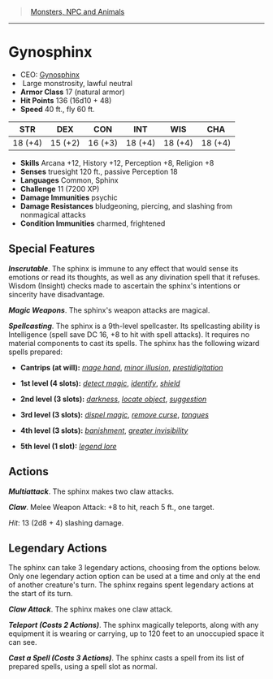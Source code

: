 ﻿---
!MonsterItem
Family: MonsterVO
Type: monstrosity
Size: Large
Alignment: lawful neutral
ArmorClass: 17 (natural armor)
HitPoints: 136 (16d10 + 48)
Speed: 40 ft., fly 60 ft.
Strength: 18 (+4)
Dexterity: 15 (+2)
Constitution: 16 (+3)
Intelligence: 18 (+4)
Wisdom: 18 (+4)
Charisma: 18 (+4)
Skills: Arcana +12, History +12, Perception +8, Religion +8
DamageImmunities: psychic
ConditionImmunities: charmed, frightened
DamageResistances: bludgeoning, piercing, and slashing from nonmagical attacks
Senses: truesight 120 ft., passive Perception 18
Languages: Common, Sphinx
Challenge: 11 (7200 XP)
Id: monsters_vo.md#gynosphinx
ParentLink: monsters_vo.md#monsters-npc-and-animals
Name: Gynosphinx
ParentName: Monsters, NPC and Animals
NameLevel: 1
AltName: '[Gynosphinx](hd_monsters_gynosphinx.md)'
Attributes:
  Name: Gynosphinx
  Markdown: >+
    # <!--Name-->Gynosphinx<!--/Name-->


    - CEO: <!--AltName-->[Gynosphinx](hd_monsters_gynosphinx.md)<!--/AltName-->

    -  <!--Size-->Large<!--/Size--> <!--Type-->monstrosity<!--/Type-->, <!--Alignment-->lawful neutral<!--/Alignment-->

    - **Armor Class** <!--ArmorClass-->17 (natural armor)<!--/ArmorClass-->

    - **Hit Points** <!--HitPoints-->136 (16d10 + 48)<!--/HitPoints-->

    - **Speed** <!--Speed-->40 ft., fly 60 ft.<!--/Speed-->


    |STR|DEX|CON|INT|WIS|CHA|

    |---|---|---|---|---|---|

    |<!--Strength-->18 (+4)<!--/Strength-->|<!--Dexterity-->15 (+2)<!--/Dexterity-->|<!--Constitution-->16 (+3)<!--/Constitution-->|<!--Intelligence-->18 (+4)<!--/Intelligence-->|<!--Wisdom-->18 (+4)<!--/Wisdom-->|<!--Charisma-->18 (+4)<!--/Charisma-->|


    - **Skills** <!--Skills-->Arcana +12, History +12, Perception +8, Religion +8<!--/Skills-->

    - **Senses** <!--Senses-->truesight 120 ft., passive Perception 18<!--/Senses-->

    - **Languages** <!--Languages-->Common, Sphinx<!--/Languages-->

    - **Challenge** <!--Challenge-->11 (7200 XP)<!--/Challenge-->

    - **Damage Immunities** <!--DamageImmunities-->psychic<!--/DamageImmunities-->

    - **Damage Resistances** <!--DamageResistances-->bludgeoning, piercing, and slashing from nonmagical attacks<!--/DamageResistances-->

    - **Condition Immunities** <!--ConditionImmunities-->charmed, frightened<!--/ConditionImmunities-->


    ## Special Features


    **_Inscrutable_**. The sphinx is immune to any effect that would sense its emotions or read its thoughts, as well as any divination spell that it refuses. Wisdom (Insight) checks made to ascertain the sphinx's intentions or sincerity have disadvantage.


    **_Magic Weapons_**. The sphinx's weapon attacks are magical.


    **_Spellcasting_**. The sphinx is a 9th-level spellcaster. Its spellcasting ability is Intelligence (spell save DC 16, +8 to hit with spell attacks). It requires no material components to cast its spells. The sphinx has the following wizard spells prepared:


    * **Cantrips (at will):** _[mage hand](srd_spells_mage_hand.md)_, _[minor illusion](srd_spells_minor_illusion.md)_, _[prestidigitation](srd_spells_prestidigitation.md)_


    * **1st level (4 slots):** _[detect magic](srd_spells_detect_magic.md)_, _[identify](srd_spells_identify.md)_, _[shield](srd_spells_shield.md)_


    * **2nd level (3 slots):** _[darkness](srd_spells_darkness.md)_, _[locate object](srd_spells_locate_object.md)_, _[suggestion](srd_spells_suggestion.md)_


    * **3rd level (3 slots):** _[dispel magic](srd_spells_dispel_magic.md)_, _[remove curse](srd_spells_remove_curse.md)_, _[tongues](srd_spells_tongues.md)_


    * **4th level (3 slots):** _[banishment](srd_spells_banishment.md)_, _[greater invisibility](srd_spells_greater_invisibility.md)_


    * **5th level (1 slot):** _[legend lore](srd_spells_legend_lore.md)_


    ## Actions


    **_Multiattack_**. The sphinx makes two claw attacks.


    **_Claw_**. Melee Weapon Attack: +8 to hit, reach 5 ft., one target.


    _Hit_: 13 (2d8 + 4) slashing damage.


    ## Legendary Actions


    The sphinx can take 3 legendary actions, choosing from the options below. Only one legendary action option can be used at a time and only at the end of another creature's turn. The sphinx regains spent legendary actions at the start of its turn.


    **_Claw Attack_**. The sphinx makes one claw attack.


    **_Teleport (Costs 2 Actions)_**. The sphinx magically teleports, along with any equipment it is wearing or carrying, up to 120 feet to an unoccupied space it can see.


    **_Cast a Spell (Costs 3 Actions)_**. The sphinx casts a spell from its list of prepared spells, using a spell slot as normal.

  AltName: '[Gynosphinx](hd_monsters_gynosphinx.md)'
  Size: Large
  Type: monstrosity
  Alignment: lawful neutral
  ArmorClass: 17 (natural armor)
  HitPoints: 136 (16d10 + 48)
  Speed: 40 ft., fly 60 ft.
  Strength: 18 (+4)
  Dexterity: 15 (+2)
  Constitution: 16 (+3)
  Intelligence: 18 (+4)
  Wisdom: 18 (+4)
  Charisma: 18 (+4)
  Skills: Arcana +12, History +12, Perception +8, Religion +8
  Senses: truesight 120 ft., passive Perception 18
  Languages: Common, Sphinx
  Challenge: 11 (7200 XP)
  DamageImmunities: psychic
  DamageResistances: bludgeoning, piercing, and slashing from nonmagical attacks
  ConditionImmunities: charmed, frightened
AttributesDictionary: >+
  Name: Gynosphinx

  Markdown: >+

    # <!--Name-->Gynosphinx<!--/Name-->





    - CEO: <!--AltName-->[Gynosphinx](hd_monsters_gynosphinx.md)<!--/AltName-->



    -  <!--Size-->Large<!--/Size--> <!--Type-->monstrosity<!--/Type-->, <!--Alignment-->lawful neutral<!--/Alignment-->



    - **Armor Class** <!--ArmorClass-->17 (natural armor)<!--/ArmorClass-->



    - **Hit Points** <!--HitPoints-->136 (16d10 + 48)<!--/HitPoints-->



    - **Speed** <!--Speed-->40 ft., fly 60 ft.<!--/Speed-->





    |STR|DEX|CON|INT|WIS|CHA|



    |---|---|---|---|---|---|



    |<!--Strength-->18 (+4)<!--/Strength-->|<!--Dexterity-->15 (+2)<!--/Dexterity-->|<!--Constitution-->16 (+3)<!--/Constitution-->|<!--Intelligence-->18 (+4)<!--/Intelligence-->|<!--Wisdom-->18 (+4)<!--/Wisdom-->|<!--Charisma-->18 (+4)<!--/Charisma-->|





    - **Skills** <!--Skills-->Arcana +12, History +12, Perception +8, Religion +8<!--/Skills-->



    - **Senses** <!--Senses-->truesight 120 ft., passive Perception 18<!--/Senses-->



    - **Languages** <!--Languages-->Common, Sphinx<!--/Languages-->



    - **Challenge** <!--Challenge-->11 (7200 XP)<!--/Challenge-->



    - **Damage Immunities** <!--DamageImmunities-->psychic<!--/DamageImmunities-->



    - **Damage Resistances** <!--DamageResistances-->bludgeoning, piercing, and slashing from nonmagical attacks<!--/DamageResistances-->



    - **Condition Immunities** <!--ConditionImmunities-->charmed, frightened<!--/ConditionImmunities-->





    ## Special Features





    **_Inscrutable_**. The sphinx is immune to any effect that would sense its emotions or read its thoughts, as well as any divination spell that it refuses. Wisdom (Insight) checks made to ascertain the sphinx's intentions or sincerity have disadvantage.





    **_Magic Weapons_**. The sphinx's weapon attacks are magical.





    **_Spellcasting_**. The sphinx is a 9th-level spellcaster. Its spellcasting ability is Intelligence (spell save DC 16, +8 to hit with spell attacks). It requires no material components to cast its spells. The sphinx has the following wizard spells prepared:





    * **Cantrips (at will):** _[mage hand](srd_spells_mage_hand.md)_, _[minor illusion](srd_spells_minor_illusion.md)_, _[prestidigitation](srd_spells_prestidigitation.md)_





    * **1st level (4 slots):** _[detect magic](srd_spells_detect_magic.md)_, _[identify](srd_spells_identify.md)_, _[shield](srd_spells_shield.md)_





    * **2nd level (3 slots):** _[darkness](srd_spells_darkness.md)_, _[locate object](srd_spells_locate_object.md)_, _[suggestion](srd_spells_suggestion.md)_





    * **3rd level (3 slots):** _[dispel magic](srd_spells_dispel_magic.md)_, _[remove curse](srd_spells_remove_curse.md)_, _[tongues](srd_spells_tongues.md)_





    * **4th level (3 slots):** _[banishment](srd_spells_banishment.md)_, _[greater invisibility](srd_spells_greater_invisibility.md)_





    * **5th level (1 slot):** _[legend lore](srd_spells_legend_lore.md)_





    ## Actions





    **_Multiattack_**. The sphinx makes two claw attacks.





    **_Claw_**. Melee Weapon Attack: +8 to hit, reach 5 ft., one target.





    _Hit_: 13 (2d8 + 4) slashing damage.





    ## Legendary Actions





    The sphinx can take 3 legendary actions, choosing from the options below. Only one legendary action option can be used at a time and only at the end of another creature's turn. The sphinx regains spent legendary actions at the start of its turn.





    **_Claw Attack_**. The sphinx makes one claw attack.





    **_Teleport (Costs 2 Actions)_**. The sphinx magically teleports, along with any equipment it is wearing or carrying, up to 120 feet to an unoccupied space it can see.





    **_Cast a Spell (Costs 3 Actions)_**. The sphinx casts a spell from its list of prepared spells, using a spell slot as normal.



  AltName: '[Gynosphinx](hd_monsters_gynosphinx.md)'

  Size: Large

  Type: monstrosity

  Alignment: lawful neutral

  ArmorClass: 17 (natural armor)

  HitPoints: 136 (16d10 + 48)

  Speed: 40 ft., fly 60 ft.

  Strength: 18 (+4)

  Dexterity: 15 (+2)

  Constitution: 16 (+3)

  Intelligence: 18 (+4)

  Wisdom: 18 (+4)

  Charisma: 18 (+4)

  Skills: Arcana +12, History +12, Perception +8, Religion +8

  Senses: truesight 120 ft., passive Perception 18

  Languages: Common, Sphinx

  Challenge: 11 (7200 XP)

  DamageImmunities: psychic

  DamageResistances: bludgeoning, piercing, and slashing from nonmagical attacks

  ConditionImmunities: charmed, frightened

---
> [Monsters, NPC and Animals](srd_monsters.md)

---

# Gynosphinx

- CEO: [Gynosphinx](hd_monsters_gynosphinx.md)
-  Large monstrosity, lawful neutral
- **Armor Class** 17 (natural armor)
- **Hit Points** 136 (16d10 + 48)
- **Speed** 40 ft., fly 60 ft.

|STR|DEX|CON|INT|WIS|CHA|
|---|---|---|---|---|---|
|18 (+4)|15 (+2)|16 (+3)|18 (+4)|18 (+4)|18 (+4)|

- **Skills** Arcana +12, History +12, Perception +8, Religion +8
- **Senses** truesight 120 ft., passive Perception 18
- **Languages** Common, Sphinx
- **Challenge** 11 (7200 XP)
- **Damage Immunities** psychic
- **Damage Resistances** bludgeoning, piercing, and slashing from nonmagical attacks
- **Condition Immunities** charmed, frightened

## Special Features

**_Inscrutable_**. The sphinx is immune to any effect that would sense its emotions or read its thoughts, as well as any divination spell that it refuses. Wisdom (Insight) checks made to ascertain the sphinx's intentions or sincerity have disadvantage.

**_Magic Weapons_**. The sphinx's weapon attacks are magical.

**_Spellcasting_**. The sphinx is a 9th-level spellcaster. Its spellcasting ability is Intelligence (spell save DC 16, +8 to hit with spell attacks). It requires no material components to cast its spells. The sphinx has the following wizard spells prepared:

* **Cantrips (at will):** _[mage hand](srd_spells_mage_hand.md)_, _[minor illusion](srd_spells_minor_illusion.md)_, _[prestidigitation](srd_spells_prestidigitation.md)_

* **1st level (4 slots):** _[detect magic](srd_spells_detect_magic.md)_, _[identify](srd_spells_identify.md)_, _[shield](srd_spells_shield.md)_

* **2nd level (3 slots):** _[darkness](srd_spells_darkness.md)_, _[locate object](srd_spells_locate_object.md)_, _[suggestion](srd_spells_suggestion.md)_

* **3rd level (3 slots):** _[dispel magic](srd_spells_dispel_magic.md)_, _[remove curse](srd_spells_remove_curse.md)_, _[tongues](srd_spells_tongues.md)_

* **4th level (3 slots):** _[banishment](srd_spells_banishment.md)_, _[greater invisibility](srd_spells_greater_invisibility.md)_

* **5th level (1 slot):** _[legend lore](srd_spells_legend_lore.md)_

## Actions

**_Multiattack_**. The sphinx makes two claw attacks.

**_Claw_**. Melee Weapon Attack: +8 to hit, reach 5 ft., one target.

_Hit_: 13 (2d8 + 4) slashing damage.

## Legendary Actions

The sphinx can take 3 legendary actions, choosing from the options below. Only one legendary action option can be used at a time and only at the end of another creature's turn. The sphinx regains spent legendary actions at the start of its turn.

**_Claw Attack_**. The sphinx makes one claw attack.

**_Teleport (Costs 2 Actions)_**. The sphinx magically teleports, along with any equipment it is wearing or carrying, up to 120 feet to an unoccupied space it can see.

**_Cast a Spell (Costs 3 Actions)_**. The sphinx casts a spell from its list of prepared spells, using a spell slot as normal.

